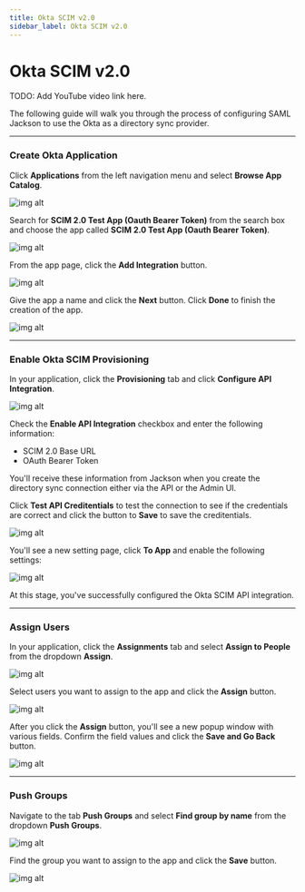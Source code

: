 ```yaml
---
title: Okta SCIM v2.0
sidebar_label: Okta SCIM v2.0
---
```


# Okta SCIM v2.0

TODO: Add YouTube video link here.

The following guide will walk you through the process of configuring SAML Jackson to use the Okta as a directory sync provider.

---

### Create Okta Application

Click **Applications** from the left navigation menu and select **Browse App Catalog**.

![img alt](/img/dsync/okta/1.png)

Search for **SCIM 2.0 Test App (Oauth Bearer Token)** from the search box and choose the app called **SCIM 2.0 Test App (Oauth Bearer Token)**.

![img alt](/img/dsync/okta/2.png)

From the app page, click the **Add Integration** button.

![img alt](/img/dsync/okta/3.png)

Give the app a name and click the **Next** button. Click **Done** to finish the creation of the app.

![img alt](/img/dsync/okta/4.png)

---

### Enable Okta SCIM Provisioning

In your application, click the **Provisioning** tab and click **Configure API Integration**.

![img alt](/img/dsync/okta/5.png)

Check the **Enable API Integration** checkbox and enter the following information:

- SCIM 2.0 Base URL
- OAuth Bearer Token

You'll receive these information from Jackson when you create the directory sync connection either via the API or the Admin UI.

Click **Test API Creditentials** to test the connection to see if the credentials are correct and click the button to **Save** to save the creditentials.

![img alt](/img/dsync/okta/6.png)

You'll see a new setting page, click **To App** and enable the following settings:

![img alt](/img/dsync/okta/7.png)

At this stage, you've successfully configured the Okta SCIM API integration.

---

### Assign Users

In your application, click the **Assignments** tab and select **Assign to People** from the dropdown **Assign**.

![img alt](/img/dsync/okta/8.png)

Select users you want to assign to the app and click the **Assign** button.

![img alt](/img/dsync/okta/9.png)

After you click the **Assign** button, you'll see a new popup window with various fields. Confirm the field values and click the **Save and Go Back** button.

![img alt](/img/dsync/okta/10.png)

---

### Push Groups

Navigate to the tab **Push Groups** and select **Find group by name** from the dropdown **Push Groups**.

![img alt](/img/dsync/okta/11.png)

Find the group you want to assign to the app and click the **Save** button.

![img alt](/img/dsync/okta/12.png)
